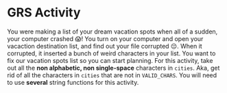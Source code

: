 
# GRS Activity
You were making a list of your dream vacation spots when all of a sudden, your computer crashed :scream:! You turn on your computer and open your vacaction destination list, and find out your file corrupted :pensive:. When it corrupted, it inserted a bunch of weird characters in your list. You want to fix our vacation spots list so you can start planning. For this activity, take out all the **non alphabetic, non single-space** characters in `cities`. Aka, get rid of all the characters in `cities` that are not in `VALID_CHARS`. You will need to use **several** string functions for this activity.
